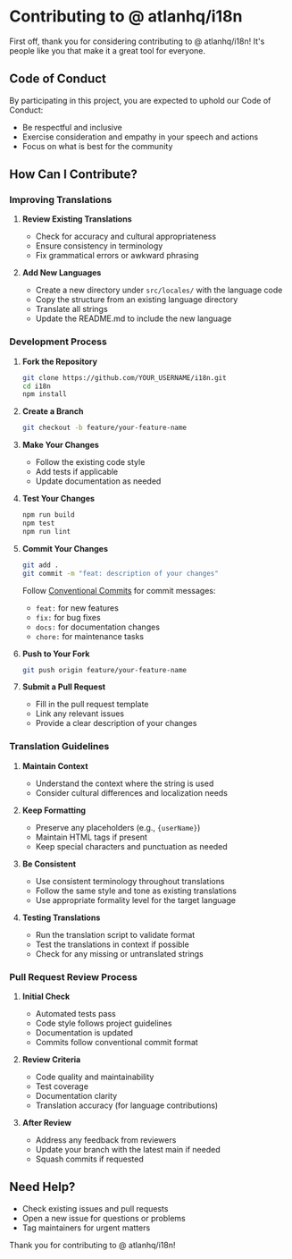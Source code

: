 # Contributing to @ atlanhq/i18n

First off, thank you for considering contributing to @ atlanhq/i18n! It's people like you that make it a great tool for everyone.

## Code of Conduct

By participating in this project, you are expected to uphold our Code of Conduct:
- Be respectful and inclusive
- Exercise consideration and empathy in your speech and actions
- Focus on what is best for the community

## How Can I Contribute?

### Improving Translations

1. **Review Existing Translations**
   - Check for accuracy and cultural appropriateness
   - Ensure consistency in terminology
   - Fix grammatical errors or awkward phrasing

2. **Add New Languages**
   - Create a new directory under `src/locales/` with the language code
   - Copy the structure from an existing language directory
   - Translate all strings
   - Update the README.md to include the new language

### Development Process

1. **Fork the Repository**
   ```bash
   git clone https://github.com/YOUR_USERNAME/i18n.git
   cd i18n
   npm install
   ```

2. **Create a Branch**
   ```bash
   git checkout -b feature/your-feature-name
   ```

3. **Make Your Changes**
   - Follow the existing code style
   - Add tests if applicable
   - Update documentation as needed

4. **Test Your Changes**
   ```bash
   npm run build
   npm test
   npm run lint
   ```

5. **Commit Your Changes**
   ```bash
   git add .
   git commit -m "feat: description of your changes"
   ```
   Follow [Conventional Commits](https://www.conventionalcommits.org/) for commit messages:
   - `feat:` for new features
   - `fix:` for bug fixes
   - `docs:` for documentation changes
   - `chore:` for maintenance tasks

6. **Push to Your Fork**
   ```bash
   git push origin feature/your-feature-name
   ```

7. **Submit a Pull Request**
   - Fill in the pull request template
   - Link any relevant issues
   - Provide a clear description of your changes

### Translation Guidelines

1. **Maintain Context**
   - Understand the context where the string is used
   - Consider cultural differences and localization needs

2. **Keep Formatting**
   - Preserve any placeholders (e.g., `{userName}`)
   - Maintain HTML tags if present
   - Keep special characters and punctuation as needed

3. **Be Consistent**
   - Use consistent terminology throughout translations
   - Follow the same style and tone as existing translations
   - Use appropriate formality level for the target language

4. **Testing Translations**
   - Run the translation script to validate format
   - Test the translations in context if possible
   - Check for any missing or untranslated strings

### Pull Request Review Process

1. **Initial Check**
   - Automated tests pass
   - Code style follows project guidelines
   - Documentation is updated
   - Commits follow conventional commit format

2. **Review Criteria**
   - Code quality and maintainability
   - Test coverage
   - Documentation clarity
   - Translation accuracy (for language contributions)

3. **After Review**
   - Address any feedback from reviewers
   - Update your branch with the latest main if needed
   - Squash commits if requested

## Need Help?

- Check existing issues and pull requests
- Open a new issue for questions or problems
- Tag maintainers for urgent matters

Thank you for contributing to @ atlanhq/i18n! 
